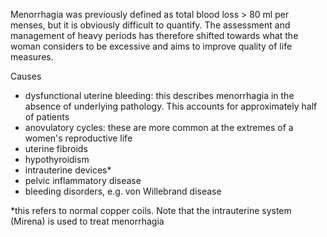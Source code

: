 Menorrhagia was previously defined as total blood loss \> 80 ml per menses, but it is obviously difficult to quantify. The assessment and management of heavy periods has therefore shifted towards what the woman considers to be excessive and aims to improve quality of life measures.   
  
Causes  
* dysfunctional uterine bleeding: this describes menorrhagia in the absence of underlying pathology. This accounts for approximately half of patients
* anovulatory cycles: these are more common at the extremes of a women's reproductive life
* uterine fibroids
* hypothyroidism
* intrauterine devices\*
* pelvic inflammatory disease
* bleeding disorders, e.g. von Willebrand disease

  
\*this refers to normal copper coils. Note that the intrauterine system (Mirena) is used to treat menorrhagia